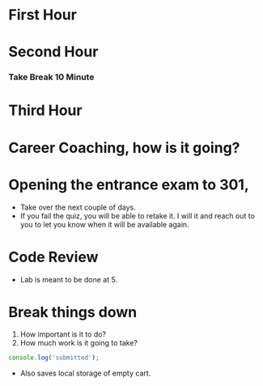 # First Hour


# Second Hour

### Take Break 10 Minute


# Third Hour






# Career Coaching, how is it going?

# Opening the entrance exam to 301, 
- Take over the next couple of days. 
- If you fail the quiz, you will be able to retake it. I will it and reach out to you to let you know when it will be available again. 

# Code Review 
- Lab is meant to be done at 5. 

# Break things down
1. How important is it to do?
2. How much work is it going to take? 


```js
console.log('submitted');
```

- Also saves local storage of empty cart. 
